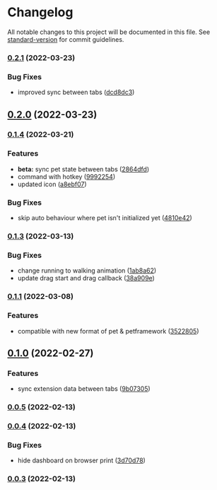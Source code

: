 # Changelog

All notable changes to this project will be documented in this file. See [standard-version](https://github.com/conventional-changelog/standard-version) for commit guidelines.

### [0.2.1](https://github.com/mokkapps/changelog-generator-demo/compare/v0.2.0...v0.2.1) (2022-03-23)


### Bug Fixes

* improved sync between tabs ([dcd8dc3](https://github.com/mokkapps/changelog-generator-demo/commits/dcd8dc3eaeb33c55a8462fb47e4549972ca29c4b))

## [0.2.0](https://github.com/mokkapps/changelog-generator-demo/compare/v0.1.4...v0.2.0) (2022-03-23)

### [0.1.4](https://github.com/mokkapps/changelog-generator-demo/compare/v0.1.3...v0.1.4) (2022-03-21)


### Features

* **beta:** sync pet state between tabs ([2864dfd](https://github.com/mokkapps/changelog-generator-demo/commits/2864dfdc9c524330fc106b9dccca37a43fcbaebd))
* command with hotkey ([9992254](https://github.com/mokkapps/changelog-generator-demo/commits/99922544a2bbc50b1b40f824072496928a5caf72))
* updated icon ([a8ebf07](https://github.com/mokkapps/changelog-generator-demo/commits/a8ebf0742322780dddbbd93f84810522c7d3d430))


### Bug Fixes

* skip auto behaviour where pet isn't initialized yet ([4810e42](https://github.com/mokkapps/changelog-generator-demo/commits/4810e423fbf9b65f3fbd30a2f68b0d2d0439971b))

### [0.1.3](https://github.com/mokkapps/changelog-generator-demo/compare/v0.1.1...v0.1.3) (2022-03-13)


### Bug Fixes

* change running to walking animation ([1ab8a62](https://github.com/mokkapps/changelog-generator-demo/commits/1ab8a6264ed13ff21bf8f9dd9f967a4a2c461c43))
* update drag start and drag callback ([38a909e](https://github.com/mokkapps/changelog-generator-demo/commits/38a909eed207ed5b370b811e7a311cc16750e2ab))

### [0.1.1](https://github.com/mokkapps/changelog-generator-demo/compare/v0.1.0...v0.1.1) (2022-03-08)


### Features

* compatible with new format of pet & petframework ([3522805](https://github.com/mokkapps/changelog-generator-demo/commits/35228055f9586fcec5bedfffa8f94fbf02a08180))

## [0.1.0](https://github.com/mokkapps/changelog-generator-demo/compare/v0.0.5...v0.1.0) (2022-02-27)


### Features

* sync extension data between tabs ([9b07305](https://github.com/mokkapps/changelog-generator-demo/commits/9b07305c89166859ee7bd56eee889c3d1d3bb77b))

### [0.0.5](https://github.com/mokkapps/changelog-generator-demo/compare/v0.0.4...v0.0.5) (2022-02-13)

### [0.0.4](https://github.com/mokkapps/changelog-generator-demo/compare/v0.0.3...v0.0.4) (2022-02-13)


### Bug Fixes

*  hide dashboard on browser print ([3d70d78](https://github.com/mokkapps/changelog-generator-demo/commits/3d70d7858bc342c75ae9cf3d41186420b68d793b))

### [0.0.3](https://github.com/metapals/metapals-chromium/compare/v0.0.2...v0.0.3) (2022-02-13)
